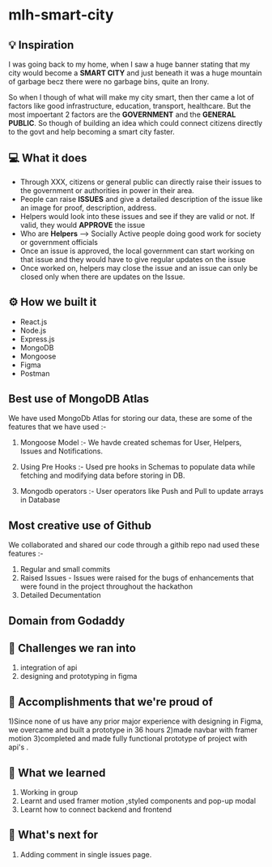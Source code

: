 # mlh-smart-city

## 💡 Inspiration

I was going back to my home, when I saw a huge banner stating that my city would become a **SMART CITY** and just beneath it was a huge mountain of garbage becz there were no garbage bins, quite an Irony.

So when I though of what will make my city smart, then ther came a lot of factors like good infrastructure, education, transport, healthcare. But the most impoertant 2 factors are the **GOVERNMENT** and the **GENERAL PUBLIC**. So though of building an idea which could connect citizens directly to the govt and help becoming a smart city faster.

## 💻 What it does

- Through XXX, citizens or general public can directly raise their issues to the government or authorities in power in their area.
- People can raise **ISSUES** and give a detailed description of the issue like an image for proof, description, address.
- Helpers would look into these issues and see if they are valid or not. If valid, they would **APPROVE** the issue
- Who are **Helpers** --> Socially Active people doing good work for society or government officials
- Once an issue is approved, the local government can start working on that issue and they would have to give regular updates on the issue
- Once worked on, helpers may close the issue and an issue can only be closed only when there are updates on the Issue.

## ⚙️ How we built it

- React.js
- Node.js
- Express.js
- MongoDB
- Mongoose
- Figma
- Postman

## Best use of MongoDB Atlas

We have used MongoDb Atlas for storing our data, these are some of the features that we have used :-

1. Mongoose Model :- We havde created schemas for User, Helpers, Issues and Notifications.

2. Using Pre Hooks :- Used pre hooks in Schemas to populate data while fetching and modifying data before storing in DB.

3. Mongodb operators :- User operators like Push and Pull to update arrays in Database

## Most creative use of Github

We collaborated and shared our code through a githib repo nad used these features :-

1. Regular and small commits
2. Raised Issues - Issues were raised for the bugs of enhancements that were found in the project throughout the hackathon
3. Detailed Decumentation

## Domain from Godaddy

## 🧠 Challenges we ran into

1. integration of api
2. designing and prototyping in figma

## 🏅 Accomplishments that we're proud of

1)Since none of us have any prior major experience with designing in Figma, we overcame and built a prototype in 36 hours
2)made navbar with framer motion
3)completed and made fully functional prototype of project with api's .

## 📖 What we learned

1. Working in group
2. Learnt and used framer motion ,styled components and pop-up modal
3. Learnt how to connect backend and frontend

## 🚀 What's next for

1.  Adding comment in single issues page.
